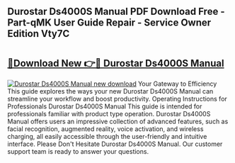 ## Durostar Ds4000S Manual PDF Download Free - Part-qMK User Guide Repair - Service Owner Edition Vty7C

# <h2><a href="http://bc32485.oget.top/?id=Durostar+Ds4000S+Manual">🔗Download New 👉🔴 Durostar Ds4000S Manual</a></h2>

[![Durostar Ds4000S Manual new download](https://i.imgur.com/5g1atiW.png)](http://bc32485.oget.top/?id=Durostar+Ds4000S+Manual)
Your Gateway to Efficiency This guide explores the ways your new Durostar Ds4000S Manual can streamline your workflow and boost productivity. Operating Instructions for Professionals Durostar Ds4000S Manual This guide is intended for professionals familiar with product type operation. Durostar Ds4000S Manual offers users an impressive collection of advanced features, such as facial recognition, augmented reality, voice activation, and wireless charging, all easily accessible through the user-friendly and intuitive interface. Please Don't Hesitate Durostar Ds4000S Manual. Our customer support team is ready to answer your questions.
